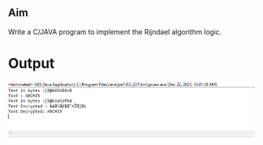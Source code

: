 ## Aim
Write a C/JAVA program to implement the Rijndael algorithm logic.

# Output
![output](AES.png)
